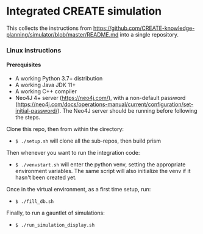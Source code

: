 # Integrated CREATE simulation

This collects the instructions from https://github.com/CREATE-knowledge-planning/simulator/blob/master/README.md into a single repository.  

### Linux instructions

#### Prerequisites

- A working Python 3.7+ distribution
- A working Java JDK 11+
- A working C++ compiler
- Neo4J 4+ server (https://neo4j.com/), with a non-default password (https://neo4j.com/docs/operations-manual/current/configuration/set-initial-password/). The Neo4J server should be running before following the steps.

Clone this repo, then from within the directory:
- `$ ./setup.sh`
will clone all the sub-repos, then build prism

Then whenever you want to run the integration code:
- `$ ./venvstart.sh`
will enter the python venv, setting the appropriate environment variables.  The same script will also initialize the venv if it hasn't been created yet.

Once in the virtual environment, as a first time setup, run:
- `$ ./fill_db.sh`

Finally, to run a gauntlet of simulations:
- `$ ./run_simulation_display.sh`
